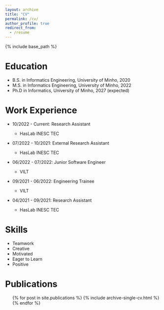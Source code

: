 ```yaml
---
layout: archive
title: "CV"
permalink: /cv/
author_profile: true
redirect_from:
  - /resume
---
```


{% include base_path %}

Education
======
* B.S. in Informatics Engineering, University of Minho, 2020
* M.S. in Informatics Engineering, University of Minho, 2022
* Ph.D in Informatics, University of Minho, 2027 (expected)

Work Experience
======
* 10/2022 - Current: Research Assistant
  * HasLab INESC TEC

* 07/2022 - 10/2021: External Research Assistant
  * HasLab INESC TEC

* 06/2022 - 07/2022: Junior Software Engineer
  * VILT

* 09/2021 - 06/2022: Engineering Trainee
  * VILT

* 04/2021 - 09/2021: Research Assistant
  * HasLab INESC TEC
  
Skills
======
* Teamwork
* Creative
* Motivated
* Eager to Learn
* Positive

Publications
======
  <ul>{% for post in site.publications %}
    {% include archive-single-cv.html %}
  {% endfor %}</ul>

